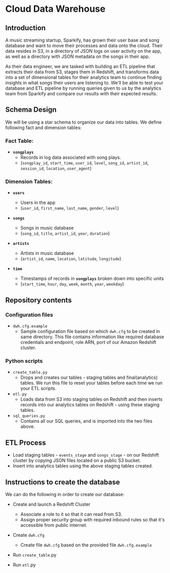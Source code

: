 # Cloud Data Warehouse

## Introduction

A music streaming startup, Sparkify, has grown their user base and song database and want to move their processes and data onto the cloud. Their data resides in S3, in a directory of JSON logs on user activity on the app, as well as a directory with JSON metadata on the songs in their app.

As their data engineer, we are tasked with building an ETL pipeline that extracts their data from S3, stages them in Redshift, and transforms data into a set of dimensional tables for their analytics team to continue finding insights in what songs their users are listening to. We'll be able to test your database and ETL pipeline by running queries given to us by the analytics team from Sparkify and compare our results with their expected results.

## Schema Design

We will be using a star schema to organize our data into tables. 
We define following fact and dimension tables:

### Fact Table:

- __`songplays`__
    - Records in log data associated with song plays.
    - (`songplay_id`, `start_time`, `user_id`, `level`, `song_id`, `artist_id`, `session_id`, `location`, `user_agent`)

### Dimension Tables:

- __`users`__
    - Users in the app
    - (`user_id`, `first_name`, `last_name`, `gender`, `level`)
    
- __`songs`__
    - Songs in music database
    - (`song_id`, `title`, `artist_id`, `year`, `duration`)

- __`artists`__
    - Artists in music database
    - (`artist_id`, `name`, `location`, `latitude`, `longitude`)
    
- __`time`__
    - Timestamps of records in __`songplays`__ broken down into specific units
    - (`start_time`, `hour`, `day`, `week`, `month`, `year`, `weekday`)
    
## Repository contents

### Configuration files

- `dwh.cfg.example`
    - Sample configuration file based on which `dwh.cfg` to be created in same directory. This file contains
information like required database credentials and endpoint, role ARN, port of our Amazon Redshift cluster.

### Python scripts

- `create_table.py`
    - Drops and creates our tables - staging tables and final(analytics) tables. We run this file to reset your tables before each time we run your ETL scripts.
- `etl.py`
    - Loads data from S3 into staging tables on Redshift and then inserts records into our analytics tables on Redshift -  using these staging tables.
- `sql_queries.py`
    - Contains all our SQL queries, and is imported into the two files above.

## ETL Process

- Load staging tables - `events_stage` and `songs_stage` - on our Redshift cluster by copying JSON files located on a public S3 bucket.
- Insert into analytics tables using the above staging tables created.

## Instructions to create the database

We can do the following in order to create our database:
- Create and launch a Redshift Cluster
    - Associate a role to it so that it can read from S3.
    - Assign proper security group with required inbound rules so that it's accessible from public internet.
- Create `dwh.cfg`
    - Create file `dwh.cfg` based on the provided file `dwh.cfg.example`

-  Run `create_table`.py

- Run `etl`.py
